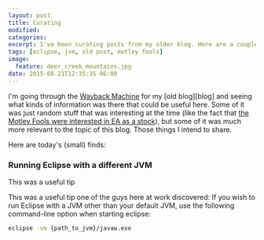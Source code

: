 ```yaml
---
layout: post
title: Curating
modified:
categories: 
excerpt: I've been curating posts from my older blog. Here are a couple short tips I think may still be relevant.
tags: [eclipse, jvm, old post, motley fools]
image:
  feature: deer_creek_mountains.jpg
date: 2015-08-21T12:35:35-06:00
---
```

I'm going through the [Wayback Machine][wayback] for my [old blog][blog] and seeing what kinds of information was there that could be useful here. Some of it was just random stuff that was interesting at the time (like the fact that [the Motley Fools were interested in EA as a stock][ea]), but some of it was much more relevant to the topic of this blog. Those things I intend to share. 

Here are today's (small) finds:

### Running Eclipse with a different JVM

This was a useful tip

This was a useful tip one of the guys here at work discovered: If you wish to run Eclipse with a JVM other than your default JVM, use the following command-line option when starting eclipse:

~~~ bash
eclipse -vm {path_to_jvm}/javaw.exe
~~~



[wayback]: https://web.archive.org/
[old]: https://web.archive.org/web/*/blog.opencg.org
[ea]: https://web.archive.org/web/20030216061226/http://www.fool.com/specials/2003/03021104sp.htm

